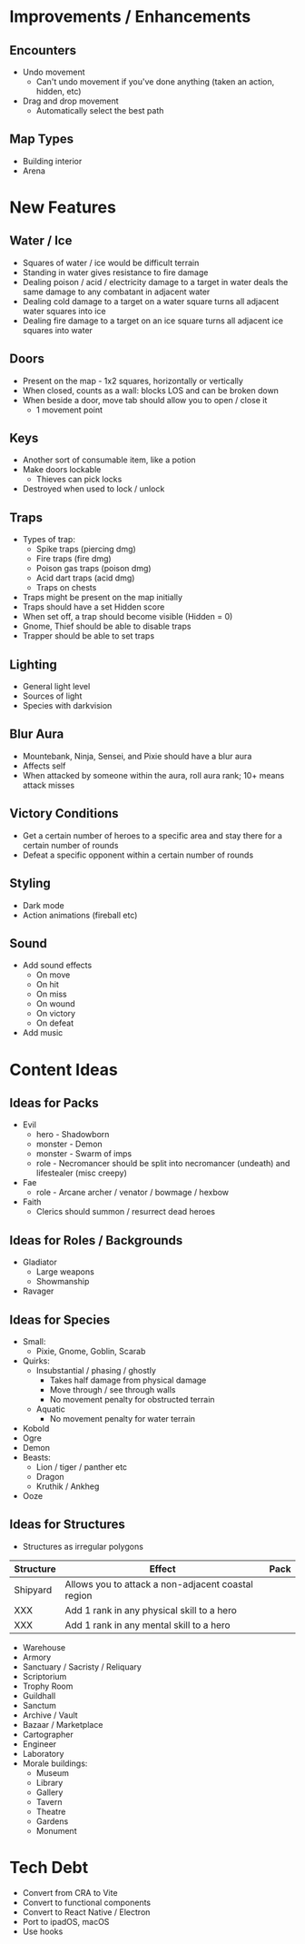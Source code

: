 # Improvements / Enhancements

## Encounters
* Undo movement
  * Can't undo movement if you've done anything (taken an action, hidden, etc)
* Drag and drop movement
  * Automatically select the best path

## Map Types
* Building interior
* Arena

# New Features

## Water / Ice
* Squares of water / ice would be difficult terrain
* Standing in water gives resistance to fire damage
* Dealing poison / acid / electricity damage to a target in water deals the same damage to any combatant in adjacent water
* Dealing cold damage to a target on a water square turns all adjacent water squares into ice
* Dealing fire damage to a target on an ice square turns all adjacent ice squares into water

## Doors
* Present on the map - 1x2 squares, horizontally or vertically
* When closed, counts as a wall: blocks LOS and can be broken down
* When beside a door, move tab should allow you to open / close it
  * 1 movement point

## Keys
* Another sort of consumable item, like a potion
* Make doors lockable
  * Thieves can pick locks
* Destroyed when used to lock / unlock

## Traps
* Types of trap:
  * Spike traps (piercing dmg)
  * Fire traps (fire dmg)
  * Poison gas traps (poison dmg)
  * Acid dart traps (acid dmg)
  * Traps on chests
* Traps might be present on the map initially
* Traps should have a set Hidden score
* When set off, a trap should become visible (Hidden = 0)
* Gnome, Thief should be able to disable traps
* Trapper should be able to set traps

## Lighting
* General light level
* Sources of light
* Species with darkvision

## Blur Aura
* Mountebank, Ninja, Sensei, and Pixie should have a blur aura
* Affects self
* When attacked by someone within the aura, roll aura rank; 10+ means attack misses

## Victory Conditions
* Get a certain number of heroes to a specific area and stay there for a certain number of rounds
* Defeat a specific opponent within a certain number of rounds

## Styling
* Dark mode
* Action animations (fireball etc)

## Sound
* Add sound effects
  * On move
  * On hit
  * On miss
  * On wound
  * On victory
  * On defeat
* Add music

# Content Ideas

## Ideas for Packs
* Evil
  * hero - Shadowborn
  * monster - Demon
  * monster - Swarm of imps
  * role - Necromancer should be split into necromancer (undeath) and lifestealer (misc creepy)
* Fae
  * role - Arcane archer / venator / bowmage / hexbow
* Faith
  * Clerics should summon / resurrect dead heroes

## Ideas for Roles / Backgrounds
* Gladiator 
  * Large weapons
  * Showmanship
* Ravager

## Ideas for Species
* Small:
  * Pixie, Gnome, Goblin, Scarab
* Quirks:
  * Insubstantial / phasing / ghostly
    * Takes half damage from physical damage
    * Move through / see through walls
    * No movement penalty for obstructed terrain
  * Aquatic
    * No movement penalty for water terrain
* Kobold
* Ogre
* Demon
* Beasts:
  * Lion / tiger / panther etc
  * Dragon
  * Kruthik / Ankheg
* Ooze

## Ideas for Structures
* Structures as irregular polygons

| Structure     | Effect                                                            | Pack    |
|---------------|-------------------------------------------------------------------|---------|
| Shipyard      | Allows you to attack a non-adjacent coastal region                |         |
| XXX           | Add 1 rank in any physical skill to a hero                        |         |
| XXX           | Add 1 rank in any mental skill to a hero                          |         |

* Warehouse
* Armory
* Sanctuary / Sacristy / Reliquary
* Scriptorium
* Trophy Room
* Guildhall
* Sanctum
* Archive / Vault
* Bazaar / Marketplace
* Cartographer
* Engineer
* Laboratory
* Morale buildings:
  * Museum
  * Library
  * Gallery
  * Tavern
  * Theatre
  * Gardens
  * Monument

# Tech Debt

* Convert from CRA to Vite
* Convert to functional components
* Convert to React Native / Electron
* Port to ipadOS, macOS
* Use hooks
